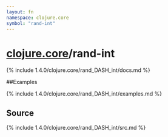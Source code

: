 ```yaml
---
layout: fn
namespace: clojure.core
symbol: "rand-int"
---
```


# [clojure.core](../)/rand-int

{% include 1.4.0/clojure.core/rand_DASH_int/docs.md %}

##Examples

{% include 1.4.0/clojure.core/rand_DASH_int/examples.md %}
## Source
{% include 1.4.0/clojure.core/rand_DASH_int/src.md %}

